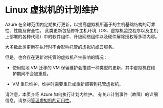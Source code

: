 <properties
    pageTitle="Azure 中 Liunx VM 的计划内维护 | Azure"
    description="了解什么是 Azure 计划内维护以及它如何影响正在 Azure 中运行的 Windows 虚拟机。"
    services="virtual-machines-linux"
    documentationcenter=""
    author=""
    manager="timlt"
    editor=""
    tags="azure-resource-manager,azure-service-management" />
<tags
    ms.assetid=""
    ms.service="virtual-machines-linux"
    ms.devlang="na"
    ms.topic="article"
    ms.tgt_pltfrm="vm-linux"
    ms.workload="infrastructure-services"
    ms.date="03/27/2017"
    wacn.date="05/15/2017"
    ms.author=""
    ms.translationtype="Human Translation"
    ms.sourcegitcommit="457fc748a9a2d66d7a2906b988e127b09ee11e18"
    ms.openlocfilehash="7753e3e88ec09fdc0b83c307db9da85c2e6d7648"
    ms.contentlocale="zh-cn"
    ms.lasthandoff="05/05/2017" />

# <a name="planned-maintenance-for-linux-virtual-machines"></a>Linux 虚拟机的计划维护 

Azure 在全球范围内定期执行更新，以提高虚拟机所基于的主机基础结构的可靠性、性能及安全性。 此类更新包括修补主机环境（OS、虚拟机监控程序以及主机上部署的各种代理）中的软件组件、升级网络组件以及硬件解除授权等多项内容。

大多数此类更新在执行时不会影响托管的虚拟机或云服务。

但是，也会存在更新对托管的虚拟机产生影响的情况：

-   使用就地 VM 迁移的 VM 保留维护会描述一种类型的更新，其中虚拟机在维护期间不会被重启。

-   VM 重启维护，维护时需要重启或重新部署到托管虚拟机。

请注意，本页介绍 Azure 如何执行计划内维护。 有关非计划事件（故障）的详细信息，请参阅[管理虚拟机的可用性](/documentation/articles/virtual-machines-windows-manage-availability/)。
